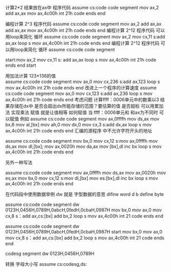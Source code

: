 计算2*2  结果放在ax中
程序代码 
assume cs:code
code segment
  mov ax,2
  add ax,ax
  mov ax,4c00h
  int 21h
code ends
end

编程计算 2^3 
程序代码
assume cs:code
  code segment
    mov ax,2
    add ax,ax
    add ax,ax
    mov ax,4c00h
    int 21h
    code ends
    end
编程计算 2^12
程序代码 可以用loop来简化 循环
assume cs:code
code segment
  mov ax,2
  mov cx,11
s:add ax,ax
  loop s
  mov ax,4c00h
  int 21h
  code ends
  end
编程计算 2^12
程序代码 可以用loop来简化 循环
assume cs:code
code segment

start:mov ax,2
  mov cx,11
s:  add ax,ax
    loop s
    mov ax,4c00h
    int 21h
code ends
end start


用加法计算 123*136的值  
assume cs:code
code segment
  mov ax,0
  mov cx,236
s:add ax,123
  loop s
  mov ax,4c00h
  int 21h
code ends
end
改进上一个程序的计算速度
assume cs:code
  code segment
    mov ax,0
    mov cx,123
  s:add ax,236
    loop s
    mov ax,4c00h
    int 21h
  code ends
end
考虑问题  计算ffff：0006单元中的数乘以3  结果存储在dx中  是否会超出dx所能存储的范围？要估算的值 是否超标
可以用累加法 实现乘法  赋值 就是让值相等  如何赋值 
当 ffff：0006单元和  和ax为不同时 可以赋值
例如
assume cs:code
code segment
  mov ax,0ffffh
  mov ds,ax
  mov bx,6
  mov al,[bx]
  mov ah,0
  mov dx,0
  mov cx,3
s:add dx,ax
  loop s
  mov ax,4c00h
  int 21h
code ends
end
 汇编的源程序 中不允许字符开头的地址
 


assume cs:code
code segment
  mov bx,0
  mov cx,12
s:mov ax,0ffffh
  mov ds,ax
  mov dl,[bx];
  mov ax,0020h
  mov da,ax
  mov [bx],dl
  inc bx
  loop s
  mov ax,4c00h
  int 21h
code ends
end


另外一种写法

assume cs:code
code segment
  mov ax,0ffffh
  mov ds,ax
  mov ax,0020h
  mov es,ax
  mov bx,0
  mov cx,12
s:mov dl,[bx]
  mov es:[bx],dl
  inc bx
  loop s
  mov ax,4c00h
  int 21h
code ends
end


在代码段中使用数据举例  dw   就是 字型数据的意思 difine word  d b   define byte


assume cs:code
code segment
  dw 0123H,0456H,0789H,0abcH,0fedH,0cbaH,0987H
  mov bx,0
  mov ax,0
  mov cx,8
s：add ax,cs:[bx]
  add bx,2
  loop s
  mov ax,4c00h
  int 21
code ends
end





assume cs:code
code segment
  dw 0123H,0456H,0789H,0abcH,0fedH,0cbaH,0987H
start mov bx,0
  mov ax,0
  mov cx,8
s：add ax,cs:[bx]
  add bx,2
  loop s
  mov ax,4c00h
  int 21
code ends
end


codesg segment
    dw 0123H,0456H,0789H
    
    
    

转换 字母大小写
  assume cs:codesg,ds:

